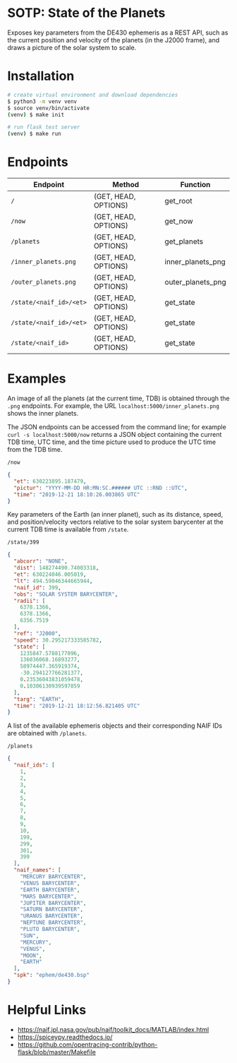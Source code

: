 # SOTP: State of the Planets
Exposes key parameters from the DE430 ephemeris as a REST API, such as the
current position and velocity of the planets (in the J2000 frame), and draws a
picture of the solar system to scale.

# Installation
```bash
# create virtual environment and download dependencies
$ python3 -m venv venv
$ source venv/bin/activate
(venv) $ make init

# run flask test server
(venv) $ make run
```

# Endpoints
Endpoint                | Method              | Function
------------------------|---------------------|-------------------
`/`                     |(GET, HEAD, OPTIONS) | get_root
`/now`                  |(GET, HEAD, OPTIONS) | get_now
`/planets`              |(GET, HEAD, OPTIONS) | get_planets
`/inner_planets.png`    |(GET, HEAD, OPTIONS) | inner_planets_png
`/outer_planets.png`    |(GET, HEAD, OPTIONS) | outer_planets_png
`/state/<naif_id>/<et>` |(GET, HEAD, OPTIONS) | get_state
`/state/<naif_id>/<et>` |(GET, HEAD, OPTIONS) | get_state
`/state/<naif_id>`      |(GET, HEAD, OPTIONS) | get_state


# Examples
An image of all the planets (at the current time, TDB) is obtained through the
`.png` endpoints. For example, the URL `localhost:5000/inner_planets.png` shows
the inner planets.

The JSON endpoints can be accessed from the command line; for example `curl -s
localhost:5000/now` returns a JSON object containing the current TDB time, UTC
time, and the time picture used to produce the UTC time from the TDB time.

`/now`
```json
{
  "et": 630223895.187479, 
  "pictur": "YYYY-MM-DD HR:MN:SC.###### UTC ::RND ::UTC", 
  "time": "2019-12-21 18:10:26.003865 UTC"
}
```

Key parameters of the Earth (an inner planet), such as its distance, speed, and
position/velocity vectors relative to the solar system barycenter at the current
TDB time is available from `/state`.

`/state/399`
```json
{
  "abcorr": "NONE", 
  "dist": 148274490.74003318, 
  "et": 630224046.005019, 
  "lt": 494.59046344665944, 
  "naif_id": 399, 
  "obs": "SOLAR SYSTEM BARYCENTER", 
  "radii": [
    6378.1366, 
    6378.1366, 
    6356.7519
  ], 
  "ref": "J2000", 
  "speed": 30.295217333585782, 
  "state": [
    1235847.5788177096, 
    136036068.16893277, 
    58974447.365919374, 
    -30.294127766281377, 
    0.23536043831059478, 
    0.10306130939597859
  ], 
  "targ": "EARTH", 
  "time": "2019-12-21 18:12:56.821405 UTC"
}
```

A list of the available ephemeris objects and their corresponding NAIF IDs are
obtained with `/planets`.

`/planets`
```json
{
  "naif_ids": [
    1, 
    2, 
    3, 
    4, 
    5, 
    6, 
    7, 
    8, 
    9, 
    10, 
    199, 
    299, 
    301, 
    399
  ], 
  "naif_names": [
    "MERCURY BARYCENTER", 
    "VENUS BARYCENTER", 
    "EARTH BARYCENTER", 
    "MARS BARYCENTER", 
    "JUPITER BARYCENTER", 
    "SATURN BARYCENTER", 
    "URANUS BARYCENTER", 
    "NEPTUNE BARYCENTER", 
    "PLUTO BARYCENTER", 
    "SUN", 
    "MERCURY", 
    "VENUS", 
    "MOON", 
    "EARTH"
  ], 
  "spk": "ephem/de430.bsp"
}
```

# Helpful Links
* <https://naif.jpl.nasa.gov/pub/naif/toolkit_docs/MATLAB/index.html>
* <https://spiceypy.readthedocs.io/>
* <https://github.com/opentracing-contrib/python-flask/blob/master/Makefile>
